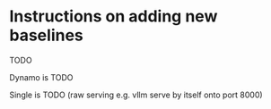 # Instructions on adding new baselines

TODO

Dynamo is TODO

Single is TODO (raw serving e.g. vllm serve by itself onto port 8000)